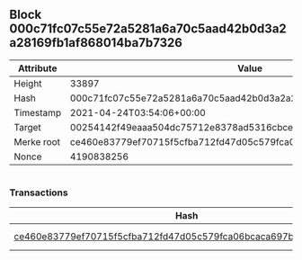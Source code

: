 ## Block 000c71fc07c55e72a5281a6a70c5aad42b0d3a2a28169fb1af868014ba7b7326

Attribute | Value
--- | ---
Height | 33897
Hash | 000c71fc07c55e72a5281a6a70c5aad42b0d3a2a28169fb1af868014ba7b7326
Timestamp | 2021-04-24T03:54:06+00:00
Target | 00254142f49eaaa504dc75712e8378ad5316cbcead634704b3734b6271167cc4
Merke root | ce460e83779ef70715f5cfba712fd47d05c579fca06bcaca697ba37227aacab3
Nonce | 4190838256

```

```

### Transactions

Hash | Amount
--- | ---
[ce460e83779ef70715f5cfba712fd47d05c579fca06bcaca697ba37227aacab3](ce460e83779ef70715f5cfba712fd47d05c579fca06bcaca697ba37227aacab3.md) | 10.00000000 SKEPTI 
